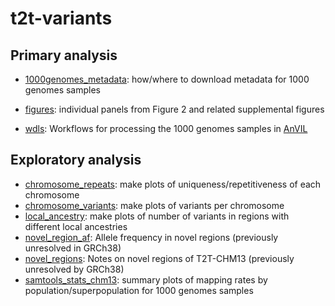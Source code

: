 # t2t-variants

## Primary analysis
- [1000genomes_metadata](1000genomes_metadata): how/where to download metadata for 1000 genomes samples
- [figures](figure): individual panels from Figure 2 and related supplemental figures


- [wdls](wdls): Workflows for processing the 1000 genomes samples in [AnVIL](http://anvilproject.org)


## Exploratory analysis
- [chromosome_repeats](chromosome_repeats): make plots of uniqueness/repetitiveness of each chromosome
- [chromosome_variants](chromosome_variants): make plots of variants per chromosome
- [local_ancestry](local_ancestry): make plots of number of variants in regions with different local ancestries
- [novel_region_af](novel_region_af): Allele frequency in novel regions (previously unresolved in GRCh38)
- [novel_regions](novel_regions): Notes on novel regions of T2T-CHM13 (previously unresolved by GRCh38)
- [samtools_stats_chm13](samtools_stats_chm13): summary plots of mapping rates by population/superpopulation for 1000 genomes samples
